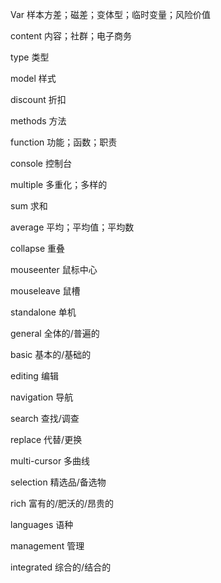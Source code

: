 Var
样本方差；磁差；变体型；临时变量；风险价值

content
内容；社群；电子商务

type
类型

model
样式

discount
折扣

methods
方法

function
功能；函数；职责

console
控制台

multiple
多重化；多样的

sum
求和

average
平均；平均值；平均数

collapse
重叠

mouseenter
鼠标中心

mouseleave
鼠槽

standalone
单机

general
全体的/普遍的

basic
基本的/基础的

editing
编辑

navigation
导航

search
查找/调查

replace
代替/更换

multi-cursor
多曲线

selection
精选品/备选物

rich
富有的/肥沃的/昂贵的

languages
语种

management
管理

integrated
综合的/结合的

